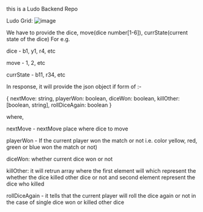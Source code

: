 this is a Ludo Backend Repo

Ludo Grid:
![image](https://github.com/Arun-913/ludo-backend/assets/138594295/38d9d300-9317-47d6-ad86-5ed88f90a719)


We have to provide the dice, move(dice number[1-6]), currState(current state of the dice)
For e.g.

dice - b1, y1, r4, etc

move - 1, 2, etc

currState - b11, r34, etc

In response, it will provide the json object if form of :-

{
  nextMove: string,
  playerWon: boolean,
  diceWon: boolean,
  killOther: [boolean, string],
  rollDiceAgain: boolean
}

where,

nextMove - nextMove place where dice to move

playerWon - If the current player won the match or not  i.e. color yellow, red, green or blue won the match or not)

diceWon: whether current dice won or not

killOther: it will retrun array where the first element will which represent the whether the dice killed other dice or not and second element represent the dice who killed

rollDiceAgain - it tells that the current player will roll the dice again or not in the case of single dice won or killed other dice
